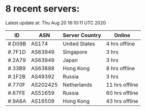 # 8 recent servers:

Latest update at: Thu Aug 20 16:10:11 UTC 2020

| ID | ASN | Server Country | Online |
| -- | --- | -------------- | ------ |
| #.D09B | AS174 | United States | 4 hrs offline |
| #.7F1D | AS63949 | Singapore | 3 hrs |
| #.2A79 | AS63949 | Japan | 3 hrs |
| #.33B9 | AS63888 | Hong Kong | 8 hrs offline |
| #.1F2B | AS49392 | Russia | 3 hrs |
| #.770F | AS202425 | Netherlands | 11 hrs offline |
| #.67FE | AS51659 | Russia | 60 hrs offline |
| #.9A6A | AS16509 | Hong Kong | 43 hrs offline |

